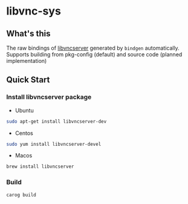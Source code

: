 # libvnc-sys

## What's this

The raw bindings of [libvncserver](https://github.com/LibVNC/libvncserver) generated by `bindgen` automatically. Supports building from pkg-config (default) and source code (planned implementation)

## Quick Start

### Install libvncserver package

- Ubuntu
```bash 
sudo apt-get install libvncserver-dev
```

- Centos
```bash
sudo yum install libvncserver-devel
```

- Macos
```bash
brew install libvncserver
```

### Build

```bash
carog build
```